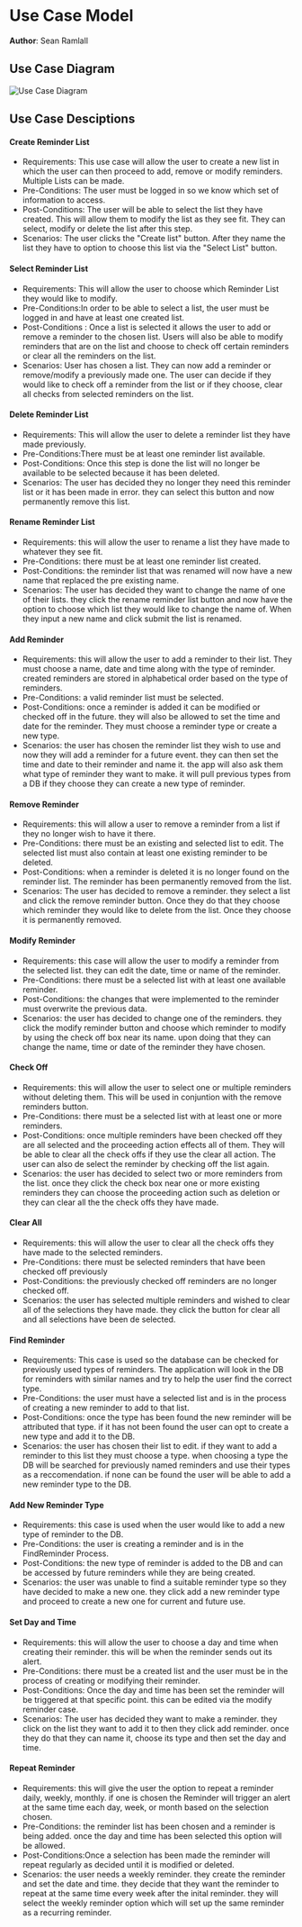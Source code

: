 # Use Case Model
**Author**: Sean Ramlall

## Use Case Diagram
![Use Case Diagram](https://github.com/qc-se-fall2021/370Fall21Sec37Team4/blob/041e2ed79cec53fbf4e1ef3ea5cca001e47b722a/GroupProject/Design-Team/UseCaseModelUML.jpg)

## Use Case Desciptions

#### Create Reminder List
- Requirements: This use case will allow the user to create a new list in which the user can then proceed to add, remove or modify reminders. Multiple Lists can be made.
- Pre-Conditions: The user must be logged in so we know which set of information to access.
- Post-Conditions: The user will be able to select the list they have created. This will allow them to modify the list as they see fit. They can select, modify or delete the list after this step.
- Scenarios: The user clicks the "Create list" button. After they name the list they have to option to choose this list via the "Select List" button.


#### Select Reminder List
- Requirements: This will allow the user to choose which Reminder List they would like to modify.
- Pre-Conditions:In order to be able to select a list, the user must be logged in and have at least one created list.
- Post-Conditions : Once a list is selected it allows the user to add or remove a reminder to the chosen list. Users will also be able to modify reminders that are on the list and choose to check off certain reminders or clear all the reminders on the list.  
- Scenarios: User has chosen a list. They can now add a reminder or remove/modify a previously made one. The user can decide if they would like to check off a reminder from the list or if they choose, clear all checks from selected reminders on the list.

#### Delete Reminder List
- Requirements: This will allow the user to delete a reminder list they have made previously.
- Pre-Conditions:There must be at least one reminder list available.
- Post-Conditions: Once this step is done the list will no longer be available to be selected because it has been deleted.
- Scenarios: The user has decided they no longer they need this reminder list or it has been made in error. they can select this button and now permanently remove this list.

#### Rename Reminder List
- Requirements: this will allow the user to rename a list they have made to whatever they see fit.
- Pre-Conditions: there must be at least one reminder list created.
- Post-Conditions: the reminder list that was renamed will now have a new name that replaced the pre existing name.
- Scenarios: The user has decided they want to change the name of one of their lists. they click the rename reminder list button and now have the option to choose which list they would like to change the name of. When they input a new name and click submit the list is renamed.

#### Add Reminder
- Requirements: this will allow the user to add a reminder to their list. They must choose a name, date and time along with the type of reminder. created reminders are stored in alphabetical order based on the type of reminders.
- Pre-Conditions: a valid reminder list must be selected.
- Post-Conditions: once a reminder is added it can be modified or checked off in the future. they will also be allowed to set the time and date for the reminder. They must choose a reminder type or create a new type.
- Scenarios: the user has chosen the reminder list they wish to use and now they will add a reminder for a future event. they can then set the time and date to their reminder and name it. the app will also ask them what type of reminder they want to make. it will pull previous types from a DB if they choose they can create a new type of reminder.

#### Remove Reminder
- Requirements: this will allow a user to remove a reminder from a list if they no longer wish to have it there.
- Pre-Conditions: there must be an existing and selected list to edit. The selected list must also contain at least one existing reminder to be deleted.
- Post-Conditions: when a reminder is deleted it is no longer found on the reminder list. The reminder has been permanently removed from the list.
- Scenarios: The user has decided to remove a reminder. they select a list and click the remove reminder button. Once they do that they choose which reminder they would like to delete from the list. Once they choose it is permanently removed.

#### Modify Reminder
- Requirements: this case will allow the user to modify a reminder from the selected list. they can edit the date, time or name of the reminder.
- Pre-Conditions: there must be a selected list with at least one available reminder.
- Post-Conditions: the changes that were implemented to the reminder must overwrite the previous data.
- Scenarios: the user has decided to change one of the reminders. they click the modify reminder button and choose which reminder to modify by using the check off box near its name. upon doing that they can change the name, time or date of the reminder they have chosen.

#### Check Off
- Requirements: this will allow the user to select one or multiple reminders without deleting them. This will be used in conjuntion with the remove reminders button. 
- Pre-Conditions: there must be a selected list with at least one or more reminders.
- Post-Conditions: once multiple reminders have been checked off they are all selected and the proceeding action effects all of them. They will be able to clear all the check offs if they use the clear all action. The user can also de select the reminder by checking off the list again.
- Scenarios: the user has decided to select two or more reminders from the list. once they click the check box near one or more existing reminders they can choose the proceeding action such as deletion or they can clear all the the check offs they have made.

#### Clear All
- Requirements: this will allow the user to clear all the check offs they have made to the selected reminders. 
- Pre-Conditions: there must be selected reminders that have been checked off previously
- Post-Conditions: the previously checked off reminders are no longer checked off. 
- Scenarios: the user has selected multiple reminders and wished to clear all of the selections they have made. they click the button for clear all and all selections have been de selected.

#### Find Reminder
- Requirements: This case is used so the database can be checked for previously used types of reminders. The application will look in the DB for reminders with similar names and try to help the user find the correct type.
- Pre-Conditions: the user must have a selected list and is in the process of creating a new reminder to add to that list.
- Post-Conditions: once the type has been found the new reminder will be attributed that type. if it has not been found the user can opt to create a new type and add it to the DB.
- Scenarios: the user has chosen their list to edit. if they want to add a reminder to this list they must choose a type. when choosing a type the DB will be searched for previously named reminders and use their types as a reccomendation. if none can be found the user will be able to add a new reminder type to the DB.

#### Add New Reminder Type
- Requirements: this case is used when the user would like to add a new type of reminder to the DB.
- Pre-Conditions: the user is creating a reminder and is in the FindReminder Process. 
- Post-Conditions: the new type of reminder is added to the DB and can be accessed by future reminders while they are being created.
- Scenarios: the user was unable to find a suitable reminder type so they have decided to make a new one. they click add a new reminder type and proceed to create a new one for current and future use.

#### Set Day and Time
- Requirements: this will allow the user to choose a day and time when creating their reminder. this will be when the reminder sends out its alert.
- Pre-Conditions: there must be a created list and the user must be in the process of creating or modifying their reminder. 
- Post-Conditions: Once the day and time has been set the reminder will be triggered at that specific point. this can be edited via the modify reminder case.
- Scenarios: The user has decided they want to make a reminder. they click on the list they want to add it to then they click add reminder. once they do that they can name it, choose its type and then set the day and time.

#### Repeat Reminder
- Requirements: this will give the user the option to repeat a reminder daily, weekly, monthly. if one is chosen the Reminder will trigger an alert at the same time each day, week, or month based on the selection chosen.
- Pre-Conditions: the reminder list has been chosen and a reminder is being added. once the day and time has been selected this option will be allowed. 
- Post-Conditions:Once a selection has been made the reminder will repeat regularly as decided until it is modified or deleted.
- Scenarios: the user needs a weekly reminder. they create the reminder and set the date and time. they decide that they want the reminder to repeat at the same time every week after the inital reminder. they will select the weekly reminder option which will set up the same reminder as a recurring reminder.